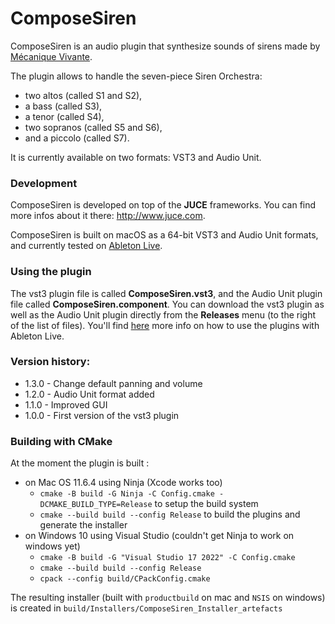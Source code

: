 # ComposeSiren

ComposeSiren is an audio plugin that synthesize sounds of sirens made by [Mécanique Vivante][1].

The plugin allows to handle the seven-piece Siren Orchestra:
- two altos (called S1 and S2),
- a bass (called S3),
- a tenor (called S4),
- two sopranos (called S5 and S6),
- and a piccolo (called S7).

It is currently available on two formats: VST3 and Audio Unit.


### Development

ComposeSiren is developed on top of the **JUCE** frameworks. You can find more infos about it there: http://www.juce.com.

ComposeSiren is built on macOS as a 64-bit VST3 and Audio Unit formats, and currently tested on [Ableton Live][4].


### Using the plugin

The vst3 plugin file is called **ComposeSiren.vst3**, and the Audio Unit plugin file called **ComposeSiren.component**.
You can download the vst3 plugin as well as the Audio Unit plugin directly from the **Releases** menu (to the right of the list of files).
You'll find [here][3] more info on how to use the plugins with Ableton Live.


### Version history:

- 1.3.0 - Change default panning and volume
- 1.2.0 - Audio Unit format added
- 1.1.0 - Improved GUI
- 1.0.0 - First version of the vst3 plugin


[1]: https://www.mecanique-vivante.com/en/the-song-of-the-sirens/the-musical-siren
[2]: https://minhaskamal.github.io/DownGit/#/home?url=https://github.com/patriceguyot/ComposeSiren/tree/master/Builds/MacOSX/ComposeSiren.vst3
[3]: https://help.ableton.com/hc/en-us/sections/202295165-Plug-Ins
[4]: https://www.ableton.com/en/live/
[5]: https://minhaskamal.github.io/DownGit/#/home?url=https://github.com/patriceguyot/ComposeSiren/tree/master/Builds/MacOSX/ComposeSiren.component


### Building with CMake

At the moment the plugin is built :

* on Mac OS 11.6.4 using Ninja (Xcode works too)
  * `cmake -B build -G Ninja -C Config.cmake -DCMAKE_BUILD_TYPE=Release` to setup the build system
  * `cmake --build build --config Release` to build the plugins and generate the installer
* on Windows 10 using Visual Studio (couldn't get Ninja to work on windows yet)
  * `cmake -B build -G "Visual Studio 17 2022" -C Config.cmake`
  * `cmake --build build --config Release`
  * `cpack --config build/CPackConfig.cmake`

The resulting installer (built with `productbuild` on mac and `NSIS` on windows)
is created in `build/Installers/ComposeSiren_Installer_artefacts`
